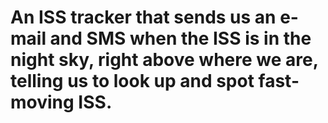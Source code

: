 # An ISS tracker that sends us an e-mail and SMS when the ISS is in the night sky, right above where we are, telling us to look up and spot fast-moving ISS.
